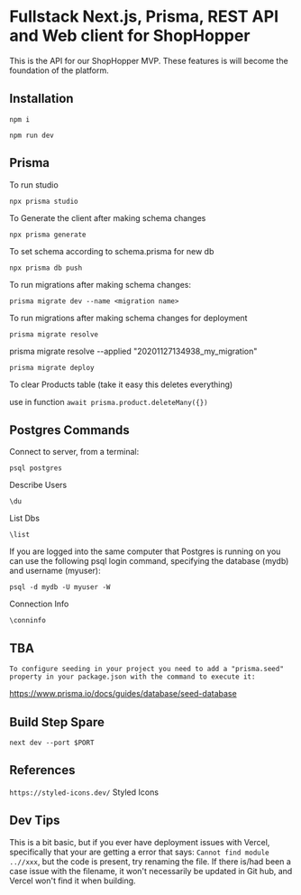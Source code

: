 # Fullstack Next.js, Prisma, REST API and Web client for ShopHopper

This is the API for our ShopHopper MVP. These features is will become the foundation of the platform.

## Installation

```
npm i
```

```
npm run dev
```

## Prisma

To run studio

```
npx prisma studio
```

To Generate the client after making schema changes

```
npx prisma generate
```

To set schema according to schema.prisma for new db

```
npx prisma db push
```

To run migrations after making schema changes:

```
prisma migrate dev --name <migration name>
```

To run migrations after making schema changes for deployment

```
prisma migrate resolve
```

prisma migrate resolve --applied "20201127134938_my_migration"

```
prisma migrate deploy
```

To clear Products table (take it easy this deletes everything)

use in function
`await prisma.product.deleteMany({})`

## Postgres Commands

Connect to server, from a terminal:
```
psql postgres
```

Describe Users

```
\du
```

List Dbs

```
\list
```

If you are logged into the same computer that Postgres is running on you can use the following psql login command, specifying the database (mydb) and username (myuser):

```
psql -d mydb -U myuser -W
```

Connection Info
```
\conninfo
```

## TBA

`To configure seeding in your project you need to add a "prisma.seed" property in your package.json with the command to execute it:`

https://www.prisma.io/docs/guides/database/seed-database

## Build Step Spare

`next dev --port $PORT`

## References

`https://styled-icons.dev/` Styled Icons

## Dev Tips

This is a bit basic, but if you ever have deployment issues with Vercel, specifically that your are getting a error that says: `Cannot find module ..//xxx`, but the code is present, try renaming the file. If there is/had been a case issue with the filename, it won't necessarily be updated in Git hub, and Vercel won't find it when building.